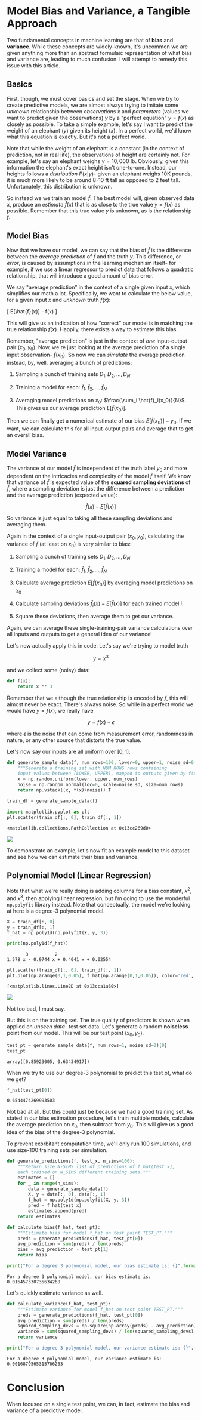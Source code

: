 # Model Bias and Variance, a Tangible Approach

Two fundamental concepts in machine learning are that of **bias** and **variance**. While these concepts are widely-known, it's uncommon we are given anything more than an abstract formulaic representation of what bias and variance are, leading to much confusion. I will attempt to remedy this issue with this article.

## Basics

First, though, we must cover basics and set the stage. When we try to create predictive models, we are almost always trying to imitate some *unknown* relationship between *observations* $x$ and *parameters* (values we want to predict given the observations) $y$ by a "perfect equation" $y = f(x)$ as closely as possible. To take a simple example, let's say I want to predict the weight of an elephant $(y)$ given its height $(x)$. In a perfect world, we'd know what this equation is exactly. But it's not a perfect world.

Note that while the weight of an elephant is a constant (in the context of prediction, not in real life), the observations of height are certainly not. For example, let's say an elephant weighs $y = 10,000$ lb. Obviously, given this information the elephant's exact height isn't one-to-one. Instead, our heights follows a *distribution* $P(x | y)$- given an elephant weighs 10K pounds, it is much more likely to be around 8-10 ft tall as opposed to 2 feet tall. Unfortunately, this distribution is unknown.

So instead we we train an model $\hat{f}$. The best model will, given observed data $x$, produce an *estimate* $\hat{f}(x)$ that is as close to the true value $y = f(x)$ as possible. Remember that this true value $y$ is unknown, as is the relationship $f$.

## Model Bias

Now that we have our model,  we can say that the bias of $\hat{f}$ is the difference between the *average prediction* of $\hat{f}$ and the truth $y$. This difference, or *error*, is caused by assumptions in the learning mechanism itself- for example, if we use a linear regressor to predict data that follows a quadratic relationship, that will introduce a good amount of bias error. 

We say "average prediction" in the context of a single given input $x$, which simplifies our math a lot. Specifically, we want to calculate the below value, for a given input $x$ and *unknown* truth $f(x)$:

\[
E[\hat{f}(x)] - f(x)
\]

This will give us an indication of how "correct" our model is in matching the true relationship $f(x)$. Happily, there exists a way to estimate this bias.

Remember, "average prediction" is just in the context of *one* input-output pair $(x_0, y_0)$. Now, we're just looking at the average prediction of a single input observation- $\hat{f}(x_0)$. So now we can *simulate* the average prediction instead, by, well, averaging a bunch of predictions:

1. Sampling a bunch of training sets $D_1, D_2,...,D_N$

2. Training a model for each: $\hat{f}_1, \hat{f}_2,...,\hat{f}_N$

3. Averaging model predictions on $x_0$: $\frac{\sum_i \hat{f}_i(x_0)}{N}$. This gives us our average prediction $E[\hat{f}(x_0)]$.

Then we can finally get a numerical estimate of our bias $E[\hat{f}(x_0)] - y_0$. If we want, we can calculate this for all input-output pairs and average that to get an overall bias.

## Model Variance

The variance of our model $\hat{f}$ is independent of the truth label $y_0$ and more dependent on the intricacies and complexity of the model $\hat{f}$ itself. We know that variance of $\hat{f}$ is expected value of the **squared sampling deviations** of $\hat{f}$, where a sampling deviation is just the difference between a prediction and the average prediction (expected value):

$$
\hat{f}(x) - E[\hat{f}(x)]
$$

So variance is just equal to taking all these sampling deviations and averaging them.

Again in the context of a single input-output pair $(x_0, y_0)$, calculating the variance of $\hat{f}$ (at least on $x_0$) is very similar to bias: 

1. Sampling a bunch of training sets $D_1, D_2,...,D_N$

2. Training a model for each: $\hat{f}_1, \hat{f}_2,...,\hat{f}_N$

3. Calculate average prediction $E[\hat{f}(x_0)]$ by averaging model predictions on $x_0$

4. Calculate sampling deviations $\hat{f}_i(x) - E[\hat{f}(x)]$ for each trained model $i$.

5. Square these deviations, then average them to get our variance.

Again, we can average these single-training-pair variance calculations over all inputs and outputs to get a general idea of our variance!

Let's now actually apply this in code. Let's say we're trying to model truth 

$$
y = x^3
$$

and we collect some (noisy) data:


```python
def f(x):
    return x ** 3
```

Remember that we although the true relationship is encoded by $f$, this will almost never be exact. There's always noise. So while in a perfect world we would have $y = f(x)$, we really have

$$
y = f(x) + \epsilon
$$

where $\epsilon$ is the noise that can come from measurement error, randomness in nature, or any other source that distorts the true value.

Let's now say our inputs are all uniform over $[0,1]$.  


```python
def generate_sample_data(f, num_rows=100, lower=0, upper=1, noise_sd=0.25):
    """Generate a training set with NUM_ROWS rows containing 
    input values between [LOWER, UPPER], mapped to outputs given by f(x) + noise."""
    x = np.random.uniform(lower, upper, num_rows)
    noise = np.random.normal(loc=0, scale=noise_sd, size=num_rows)
    return np.vstack((x, f(x)+noise)).T
```


```python
train_df = generate_sample_data(f)
```


```python
import matplotlib.pyplot as plt
plt.scatter(train_df[:, 0], train_df[:, 1])
```




    <matplotlib.collections.PathCollection at 0x13cc269d0>




    
<img src="/assets/md/BV/output_9_1.png" style="width:auto;">
    


To demonstrate an example, let's now fit an example model to this dataset and see how we can estimate their bias and variance.

## Polynomial Model (Linear Regression)

Note that what we're really doing is adding columns for a bias constant, $x^2$, and $x^3$, then applying linear regression, but I'm going to use the wonderful `np.polyfit` library instead. Note that conceptually, the model we're looking at here is a degree-3 polynomial model.


```python
X = train_df[:, 0]
y = train_df[:, 1]
f_hat = np.poly1d(np.polyfit(X, y, 3))
```


```python
print(np.poly1d(f_hat))
```

           3          2
    1.578 x - 0.9744 x + 0.4041 x + 0.02554



```python
plt.scatter(train_df[:, 0], train_df[:, 1])
plt.plot(np.arange(0,1,0.05), f_hat(np.arange(0,1,0.05)), color='red', linewidth=5)
```




    [<matplotlib.lines.Line2D at 0x13cca1a60>]




    
<img src="/assets/md/BV/output_14_1.png" style="width:auto;">

    


Not too bad, I must say.

But this is on the training set. The true quality of predictors is shown when applied on *unseen data*- test set data. Let's generate a random **noiseless** point from our model. This will be our test point $(x_0, y_0)$.


```python
test_pt = generate_sample_data(f, num_rows=1, noise_sd=0)[0]
test_pt
```




    array([0.85923005, 0.63434917])



When we try to use our degree-3 polynomial to predict this test pt, what do we get?


```python
f_hat(test_pt[0])
```




    0.6544474269993503



Not bad at all. But this could just be because we had a good training set. As stated in our bias estimation procedure, let's train multiple models, calculate the average prediction on $x_0$, then subtract from $y_0$. This will give us a good idea of the bias of the degree-3 polynomial.

To prevent exorbitant computation time, we'll only run 100 simulations, and use size-100 training sets per simulation.


```python
def generate_predictions(f, test_x, n_sims=100):
    """Return size N-SIMS list of predictions of f_hat(test_x),
    each trained on N_SIMS different training sets."""
    estimates = []
    for _ in range(n_sims):
        data = generate_sample_data(f)
        X, y = data[:, 0], data[:, 1]
        f_hat = np.poly1d(np.polyfit(X, y, 3))
        pred = f_hat(test_x)
        estimates.append(pred)
    return estimates
```


```python
def calculate_bias(f_hat, test_pt):
    """Estimate bias for model f_hat on test point TEST_PT."""
    preds = generate_predictions(f_hat, test_pt[0])
    avg_prediction = sum(preds) / len(preds)
    bias = avg_prediction - test_pt[1]
    return bias
```


```python
print("For a degree 3 polynomial model, our bias estimate is: {}".format(calculate_bias(f_hat, test_pt)))
```

    For a degree 3 polynomial model, our bias estimate is: 0.016457330735634268


Let's quickly estimate variance as well.


```python
def calculate_variance(f_hat, test_pt):
    """Estimate variance for model f_hat on test point TEST_PT."""
    preds = generate_predictions(f_hat, test_pt[0])
    avg_prediction = sum(preds) / len(preds)
    squared_sampling_devs = np.square(np.array(preds) - avg_prediction)
    variance = sum(squared_sampling_devs) / len(squared_sampling_devs)
    return variance
```


```python
print("For a degree 3 polynomial model, our variance estimate is: {}".format(calculate_variance(f_hat, test_pt)))
```

    For a degree 3 polynomial model, our variance estimate is: 0.0016879565315766263


# Conclusion

When focused on a single test point, we can, in fact, estimate the bias and variance of a predictive model. 

